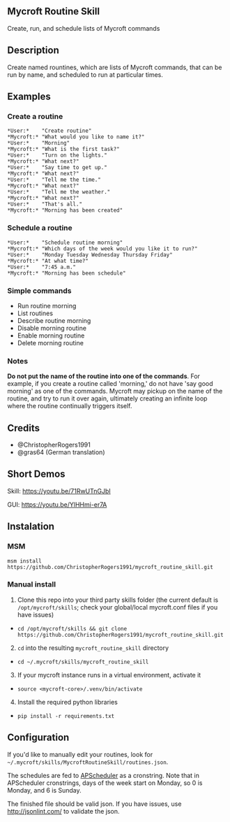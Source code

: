 ## Mycroft Routine Skill
Create, run, and schedule lists of Mycroft commands

## Description 
Create named rountines, which are lists of Mycroft commands, that can be run by name, and scheduled to run at particular times.

## Examples

### Create a routine
    *User:*    "Create routine"
    *Mycroft:* "What would you like to name it?"
    *User:*    "Morning"
    *Mycroft:* "What is the first task?"
    *User:*    "Turn on the lights."
    *Mycroft:* "What next?"
    *User:*    "Say time to get up."
    *Mycroft:* "What next?"
    *User:*    "Tell me the time."
    *Mycroft:* "What next?"
    *User:*    "Tell me the weather."
    *Mycroft:* "What next?"
    *User:*    "That's all."
    *Mycroft:* "Morning has been created"
    
### Schedule a routine
    *User:*    "Schedule routine morning"
    *Mycroft:* "Which days of the week would you like it to run?"
    *User:*    "Monday Tuesday Wednesday Thursday Friday"
    *Mycroft:* "At what time?"
    *User:*    "7:45 a.m."
    *Mycroft:* "Morning has been schedule"

### Simple commands

* Run routine morning
* List routines
* Describe routine morning
* Disable morning routine
* Enable morning routine
* Delete morning routine

### Notes

**Do not put the name of the routine into one of the commands**. For example, if you create a routine called 'morning,' do not have 'say good morning' as one of the commands. Mycroft may pickup on the name of the routine, and try to run it over again, ultimately creating an infinite loop where the routine continually triggers itself.

## Credits 
* @ChristopherRogers1991
* @gras64 (German translation)


## Short Demos

Skill: https://youtu.be/71RwUTnGJbI

GUI: https://youtu.be/YlHHmi-er7A

## Instalation

### MSM

    msm install https://github.com/ChristopherRogers1991/mycroft_routine_skill.git

### Manual install

1. Clone this repo into your third party skills folder (the current default is `/opt/mycroft/skills`; check your global/local mycroft.conf files if you have issues)
  * `cd /opt/mycroft/skills && git clone https://github.com/ChristopherRogers1991/mycroft_routine_skill.git`
2. `cd` into the resulting `mycroft_routine_skill` directory
  * `cd ~/.mycroft/skills/mycroft_routine_skill`
3. If your mycroft instance runs in a virtual environment, activate it
  * `source <mycroft-core>/.venv/bin/activate`
4. Install the required python libraries
  * `pip install -r requirements.txt`

## Configuration

If you'd like to manually edit your routines, look for `~/.mycroft/skills/MycroftRoutineSkill/routines.json`.

The schedules are fed to [APScheduler](https://apscheduler.readthedocs.io/en/v3.5.1/modules/triggers/cron.html)
as a cronstring. Note that in APScheduler cronstrings, days of the week start on Monday, so 0 is Monday, and 6
is Sunday.

The finished file should be valid json. If you have issues, use http://jsonlint.com/ to validate the json.


